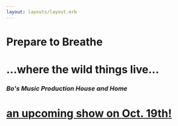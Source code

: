 ```yaml
---
layout: layouts/layout.erb
---
```

# Prepare to Breathe

# ...where the wild things live...

### *Bo's Music Production House and Home*

# [an upcoming show on Oct. 19th!](/recital.html)
